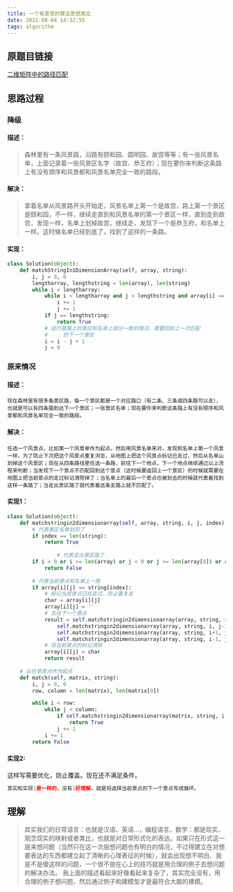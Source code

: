 ```yaml
---
title: 一个有意思的算法思想类比
date: 2022-08-04 14:32:55
tags: algorithm
---
```



## 原题目链接

[二维矩阵中的路径匹配](https://leetcode.cn/problems/ju-zhen-zhong-de-lu-jing-lcof/)



## 思路过程

### 降级

#### 描述：

> 森林里有一条风景路，沿路有颐和园、圆明园、故宫等等；有一张风景名单，上面记录着一些风景区名字（故宫、恭王府）；现在要你来判断这条路上有没有顺序和风景都和风景名单完全一致的路段。

#### 解决：

> 拿着名单从风景路开头开始走，风景名单上第一个是故宫，路上第一个景区是颐和园，不一样，继续走直到和风景名单的第一个景区一样，直到走到故宫，发现一样，名单上划掉故宫，继续走，发现下一个是恭王府，和名单上一样。这时候名单已经到底了，找到了这样的一条路。

#### 实现：

```python
class Solution(object):
    def matchStringIn1DimensionArray(self, array, string):
        i, j = 0, 0
        lengtharray, lengthstring = len(array), len(string)
        while i < lengtharray:
            while i < lengtharray and j < lengthstring and array[i] == string[j]:
                i += 1
                j += 1
            if j == lengthstring:
                return True
            # 这行是路上的景区和名单上部分一致的情况，需要回到上一次匹配
            #     的下一个景区
            i = i - j + 1
            j = 0
```

### 原来情况

#### 描述：

```
现在森林里有很多条景区路，每一个景区都是一个对应路口（有二条、三条或四条路可以走），也就是可以有四条路到达下一个景区；一张景区名单；现在要你来判断这条路上有没有顺序和风景都和风景名单完全一致的路段。
```

#### 解决：

```
任选一个风景点，比如第一个风景单作为起点，然后用风景名单来对，发现和名单上第一个风景一样，为了防止下次把这个风景点重复浏览，从地图上把这个风景点标记已走过，然后从名单山划掉这个风景区；现在从四条路线里任选一条路，前往下一个地点，下一个地点继续通过以上流程来判断；当发现下一个景点不匹配回到这个景点（这时候要返回上一个景区）的时候就需要在地图上把当前景点的走过标记清除掉了；当名单上的最后一个景点也被划去的时候就代表着找到这样一条路了；当走出景区路了就代表着这条支路上就不匹配了。
```

#### 实现1：

```python
class Solution(object):
    def matchstringin2dimensionarray(self, array, string, i, j, index):
      	# 代表景区名单划完了
        if index == len(string):
            return True
          
				# 代表走出景区路了
        if i < 0 or i >= len(array) or j < 0 or j >= len(array[0]) or array[i][j] != string[index]:
            return False
				
        # 代表当前景点和名单上一致
        if array[i][j] == string[index]:
          	# 标记当前景点已经走过，防止重复走
            char = array[i][j]
            array[i][j] = ''
            # 去往下一个景点
            result = self.matchstringin2dimensionarray(array, string, i, j+1, index+1) or \
                self.matchstringin2dimensionarray(array, string, i, j-1, index+1) or \
                self.matchstringin2dimensionarray(array, string, i+1, j, index+1) or \
                self.matchstringin2dimensionarray(array, string, i-1, j, index+1)
            # 将当前景点的标记清除
            array[i][j] = char
            return result
          
    # 从任意景点作为起点
    def match(self, matrix, string):
        i, j = 0, 0
        row, column = len(matrix), len(matrix[0])

        while i < row:
            while j < column:
                if self.matchstringin2dimensionarray(matrix, string, i, j, 0):
                    return True
                j += 1
            i += 1
        return False
```

#### 实现2:

这样写需要优化，防止覆盖。现在还不满足条件。

```python
其实和实现1是一样的，没有1好理解，就是将选择当前景点的下一个景点写成循环。
```

## 理解

> 其实我们的日常语言：也就是汉语、英语…，编程语言，数学：都是现实、观念现实的映射或者类比，也就是对日常形式化的表达。如果只在形式这一层来想问题（当然只在这一次层想问题也有明白的情况，不过得建立在对想要表达的东西都建立起了清晰的心理表征的时候），就会出现想不明白、我是不是傻这样的问题，一个很不放在心上的技巧就是用合理的例子去想问题的解决办法。
> 我上面的描述看起来好像看起来复杂了，其实完全没有，用合理的例子想问题，然后通过例子构建模型才是最符合大脑的建模。

